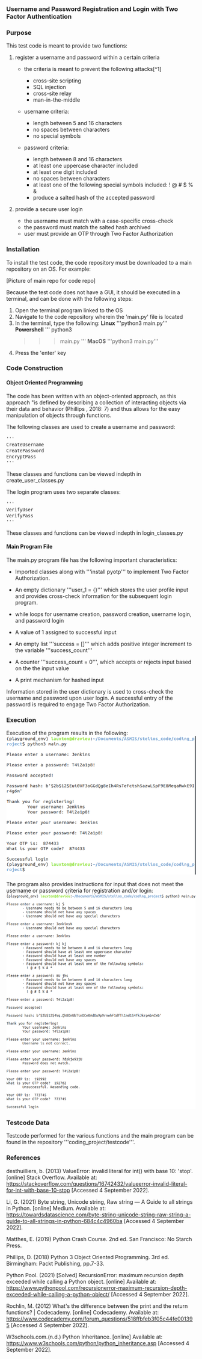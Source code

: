 
### Username and Password Registration and Login with Two Factor Authentication

### Purpose

This test code is meant to provide two functions:

1. register a username and password within a certain criteria 
    - the criteria is meant to prevent the following attacks[^1]
        - cross-site scripting
        - SQL injection
        - cross-site relay
        - man-in-the-middle

    - username criteria:
        - length between 5 and 16 characters
        - no spaces between characters
        - no special symbols

    - password criteria:
        - length between 8 and 16 characters
        - at least one uppercase character included
        - at least one digit included
        - no spaces between characters
        - at least one of the following special symbols included: ! @ # $ % &
        - produce a salted hash of the accepted password

2. provide a secure user login
    - the username must match with a case-specific cross-check
    - the password must match the salted hash archived
    - user must provide an OTP through Two Factor Authorization

### Installation

To install the test code, the code repository must be downloaded to a main repository on an OS. For example:

[Picture of main repo for code repo]

Because the test code does not have a GUI, it should be executed in a terminal, and can be done with the following steps:
1. Open the terminal program linked to the OS
2. Navigate to the code repository wherein the 'main.py' file is located
3. In the terminal, type the following:
    **Linux**
    '''python3 main.py'''
    **Powershell**
    '''
    python3
    >>> main.py
    '''
    **MacOS**
    '''python3 main.py'''
4. Press the 'enter' key

### Code Construction

#### Object Oriented Programming

The code has been written with an object-oriented approach, as this approach "is defined by describing a collection of interacting objects via their data and behavior (Phillips , 2018: 7) and thus allows for the easy manipulation of objects through functions.

The following classes are used to create a username and password:

    '''
    CreateUsername
    CreatePassword
    EncryptPass
    '''

These classes and functions can be viewed indepth in create_user_classes.py

The login program uses two separate classes:

    '''
    VerifyUser
    VerifyPass
    '''

These classes and functions can be viewed indepth in login_classes.py

#### Main Program File

The main.py program file has the following important characteristics:

- Imported classes along with '''install pyotp''' to implement Two Factor Authorization.

 - An empty dictionary '''user_1 = {}''' which stores the user profile input and provides cross-check information for the subsequent login program.

- while loops for username creation, password creation, username login, and password login

- A value of 1 assigned to successful input

- An empty list '''success = []''' which adds  positive integer increment to the variable '''success_count'''

- A counter '''success_count = 0''', which accepts or rejects input based on the the input value

- A print mechanism for hashed input

Information stored in the user dictionary is used to cross-check the username and password upon user login. A successful entry of the password is required to engage Two Factor Authorization.

### Execution

Execution of the program results in the following:
![Program Snapshot](coding_project/program_snapshot.png)

The program also provides instructions for input that does not meet the username or password criteria for registration and/or login:
![Criteria Snapshot](coding_project/criteria_snapshot.png)

### Testcode Data

Testcode performed for the various functions and the main program can be found in the repository '''coding_project/testcode'''.


### References

desthuilliers, b. (2013) ValueError: invalid literal for int() with base 10: 'stop'. [online] Stack Overflow. Available at: https://stackoverflow.com/questions/16742432/valueerror-invalid-literal-for-int-with-base-10-stop [Accessed 4 September 2022].

Li, G. (2021) Byte string, Unicode string, Raw string — A Guide to all strings in Python. [online] Medium. Available at: https://towardsdatascience.com/byte-string-unicode-string-raw-string-a-guide-to-all-strings-in-python-684c4c4960ba [Accessed 4 September 2022].

Matthes, E. (2019) Python Crash Course. 2nd ed. San Francisco: No Starch Press.

Phillips, D. (2018) Python 3 Object Oriented Programming. 3rd ed. Birmingham: Packt Publishing, pp.7-33.

Python Pool. (2021) [Solved] RecursionError: maximum recursion depth exceeded while calling a Python object. [online] Available at: https://www.pythonpool.com/recursionerror-maximum-recursion-depth-exceeded-while-calling-a-python-object/ [Accessed 4 September 2022].

Rochlin, M. (2012) What's the difference between the print and the return functions? | Codecademy. [online] Codecademy. Available at: https://www.codecademy.com/forum_questions/518ffbfeb3f05c44fe001395 [Accessed 4 September 2022].

W3schools.com.(n.d.) Python Inheritance. [online] Available at: https://www.w3schools.com/python/python_inheritance.asp [Accessed 4 September 2022].
